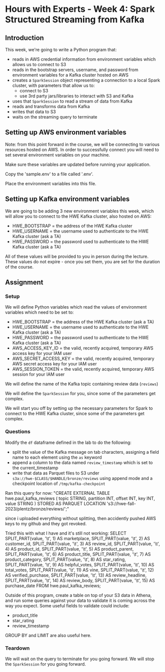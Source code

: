 # Hours with Experts - Week 4: Spark Structured Streaming from Kafka

## Introduction

This week, we're going to write a Python program that:

- reads in AWS credential information from environment variables which allows us to connect to S3
- reads in the bootstrap servers, username, and password from environment variables for a Kafka cluster hosted on AWS
- creates a `SparkSession` object representing a connection to a local Spark cluster, with parameters that allow us to:
  - connect to S3
  - use 3rd party jars/libraries to interact with S3 and Kafka
- uses that `SparkSession` to read a stream of data from Kafka
- reads and transforms data from Kafka
- writes that data to S3
- waits on the streaming query to terminate

## Setting up AWS environment variables

Note: from this point forward in the course, we will be connecting to various resources hosted on AWS. In order to successfully connect you will need to set several environment variables on your machine.

Make sure these variables are updated before running your application.

Copy the 'sample.env' to a file called '.env'.

Place the environment variables into this file.

## Setting up Kafka environment variables

We are going to be adding 3 new environment variables this week, which will allow you to connect to the HWE Kafka cluster, also hosted on AWS:

- HWE_BOOTSTRAP = the address of the HWE Kafka cluster
- HWE_USERNAME = the username used to authenticate to the HWE Kafka cluster (ask a TA)
- HWE_PASSWORD = the password used to authenticate to the HWE Kafka cluster (ask a TA)

All of these values will be provided to you in person during the lecture. These values do not expire - once you set them, you are set for the duration of the course.

## Assignment

### Setup

We will define Python variables which read the values of environment variables which need to be set to:

- HWE_BOOTSTRAP = the address of the HWE Kafka cluster (ask a TA)
- HWE_USERNAME = the username used to authenticate to the HWE Kafka cluster (ask a TA)
- HWE_PASSWORD = the password used to authenticate to the HWE Kafka cluster (ask a TA)
- AWS_ACCESS_KEY_ID = the valid, recently acquired, temporary AWS access key for your IAM user
- AWS_SECRET_ACCESS_KEY = the valid, recently acquired, temporary AWS secret access key for your IAM user
- AWS_SESSION_TOKEN = the valid, recently acquired, temporary AWS session for your IAM user

We will define the name of the Kafka topic containing review data (`reviews`)

We will define the `SparkSession` for you, since some of the parameters get complex.

We will start you off by setting up the necessary parameters for Spark to connect to the HWE Kafka cluster, since some of the parameters get complex.

### Questions

Modify the `df` dataframe defined in the lab to do the following:

- split the value of the Kafka message on tab characters, assigning a field name to each element using the `as` keyword
- append a column to the data named `review_timestamp` which is set to the current_timestamp
- write that data as Parquet files to S3 under `s3a://hwe-$CLASS/$HANDLE/bronze/reviews` using append mode and a checkpoint location of `/tmp/kafka-checkpoint`

Ran this query for now:
"CREATE EXTERNAL TABLE hwe.paul_kafka_reviews (
topic STRING,
partition INT,
offset INT,
key INT,
value STRING
)
STORED AS PARQUET
LOCATION 's3://hwe-fall-2023/plentz/bronze/reviews/';"

since i uploaded everything without splitting, then accidently pushed AWS keys to my github and they got revoked.

Tried this with what I have and it's still not working:
SELECT
SPLIT_PART(value, '\t', 1) AS marketplace,
SPLIT_PART(value, '\t', 2) AS customer_id,
SPLIT_PART(value, '\t', 3) AS review_id,
SPLIT_PART(value, '\t', 4) AS product_id,
SPLIT_PART(value, '\t', 5) AS product_parent,
SPLIT_PART(value, '\t', 6) AS product_title,
SPLIT_PART(value, '\t', 7) AS product_category,
SPLIT_PART(value, '\t', 8) AS star_rating,
SPLIT_PART(value, '\t', 9) AS helpful_votes,
SPLIT_PART(value, '\t', 10) AS total_votes,
SPLIT_PART(value, '\t', 11) AS vine,
SPLIT_PART(value, '\t', 12) AS verified_purchase,
SPLIT_PART(value, '\t', 13) AS review_headline,
SPLIT_PART(value, '\t', 14) AS review_body,
SPLIT_PART(value, '\t', 15) AS purchase_date
FROM hwe.paul_kafka_reviews;

Outside of this program, create a table on top of your S3 data in Athena, and run some queries against your data to validate it is coming across the way you expect. Some useful fields to validate could include:

- product_title
- star_rating
- review_timestamp

GROUP BY and LIMIT are also useful here.

### Teardown

We will wait on the query to terminate for you going forward.
We will stop the `SparkSession` for you going forward.
